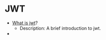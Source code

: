 # JWT

- [What is jwt](https://github.com/Stakcery/Web-Security/blob/main/JWT/data/JWT%E7%AE%80%E8%A6%81%E4%BB%8B%E7%BB%8D.md)?
  - Description: A brief introduction to jwt.
- 